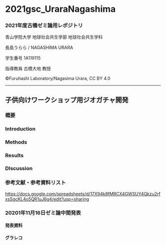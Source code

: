 # 2021gsc_UraraNagashima

### 2021年度古橋ゼミ論用レポジトリ

青山学院大学 地球社会共生学部 地球社会共生学科

長島うらら / NAGASHIMA URARA

学生番号 1A119115

指導教員 古橋大地 教授

©︎Furuhashi Laboratory/Nagasima Urara, CC BY 4.0
********
## 子供向けワークショップ用ジオガチャ開発

### 概要

### Introduction

### Methods

### Results

### DIscussion

### 参考文献・参考資料リスト
https://docs.google.com/spreadsheets/d/17X94k8fMRCX4GWSUY4Qkzu2rfxsSgcKL4o5QR1uJ6g4/edit?usp=sharing

### 20201年11月16日ゼミ論中間発表

#### 発表資料

#### グラレコ
